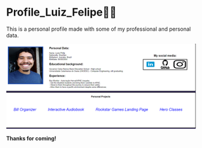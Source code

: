 # Profile_Luiz_Felipe👨‍💻

This is a personal profile made with some of my professional and personal data. 

![Image of the page](./src/images/Opera%20Snapshot_2024-02-13_164622_127.0.0.1.png)

**Thanks for coming!**




